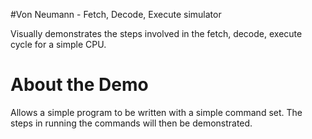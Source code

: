 #Von Neumann - Fetch, Decode, Execute simulator

Visually demonstrates the steps involved in the fetch, decode, execute cycle for a simple CPU.

# About the Demo

Allows a simple program to be written with a simple command set. The steps in running the commands will then be demonstrated.

